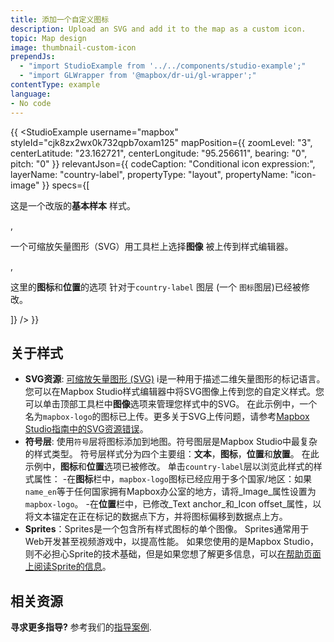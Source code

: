 ```yaml
---
title: 添加一个自定义图标
description: Upload an SVG and add it to the map as a custom icon.
topic: Map design
image: thumbnail-custom-icon
prependJs:
  - "import StudioExample from '../../components/studio-example';"
  - "import GLWrapper from '@mapbox/dr-ui/gl-wrapper';"
contentType: example
language:
- No code
---
```


{{
<GLWrapper>
  <StudioExample
    username="mapbox"
    styleId="cjk8zx2wx0k732qpb7oxam125"
    mapPosition={{
      zoomLevel: "3",
      centerLatitude: "23.162721",
      centerLongitude: "95.256611",
      bearing: "0",
      pitch: "0"
    }}
    relevantJson={{
      codeCaption: "Conditional icon expression:",
      layerName: "country-label",
      propertyType: "layout",
      propertyName: "icon-image"
    }}
    specs={[
      <p>这是一个改版的<strong>基本样本</strong> 样式。</p>,
      <p>一个可缩放矢量图形（SVG）用工具栏上选择<strong>图像</strong> 被上传到样式编辑器。</p>,
      <p>这里的<strong>图标</strong>和<strong>位置</strong>的选项 针对于<code>country-label</code> 图层 (一个 <code>图标</code>图层)已经被修改。</p>
    ]}
  />
</GLWrapper>
}}

## 关于样式

- **SVG资源**: [可缩放矢量图形 (SVG)](https://developer.mozilla.org/en-US/docs/Web/SVG) i是一种用于描述二维矢量图形的标记语言。您可以在Mapbox Studio样式编辑器中将SVG图像上传到您的自定义样式。您可以单击顶部工具栏中**图像**选项来管理您样式中的SVG。 在此示例中，一个名为`mapbox-logo`的图标已上传。更多关于SVG上传问题，请参考[Mapbox Studio指南中的SVG资源错误](https://docs.mapbox.com/help/troubleshooting/studio-svg-upload-errors/)。
- **符号层**: 使用`符号`层将图标添加到地图。符号图层是Mapbox Studio中最复杂的样式类型。 符号层样式分为四个主要组：**文本**，**图标**，**位置**和**放置**。 在此示例中，**图标**和**位置**选项已被修改。
单击`country-label`层以浏览此样式的样式属性：
     -在**图标**栏中，`mapbox-logo`图标已经应用于多个国家/地区：如果`name_en`等于任何国家拥有Mapbox办公室的地方，请将_Image_属性设置为` mapbox-logo`。
     -在**位置**栏中，已修改_Text anchor_和_Icon offset_属性，以将文本锚定在正在标记的数据点下方，并将图标偏移到数据点上方。
- **Sprites**：Sprites是一个包含所有样式图标的单个图像。 Sprites通常用于Web开发甚至视频游戏中，以提高性能。 如果您使用的是Mapbox Studio，则不必担心Sprite的技术基础，但是如果您想了解更多信息，可以[在帮助页面上阅读Sprite的信息](https://www.mapbox.com/help/define-sprite/)。

## 相关资源

**寻求更多指导?** 参考我们的[指导案例](https://www.mapbox.com/help/tutorials/#map-design).
